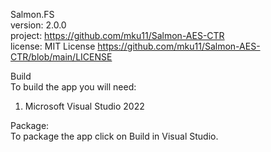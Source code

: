 Salmon.FS  
version: 2.0.0  
project: https://github.com/mku11/Salmon-AES-CTR  
license: MIT License https://github.com/mku11/Salmon-AES-CTR/blob/main/LICENSE  
  
Build  
To build the app you will need:  
1. Microsoft Visual Studio 2022  
  
Package:  
To package the app click on Build in Visual Studio.  
  